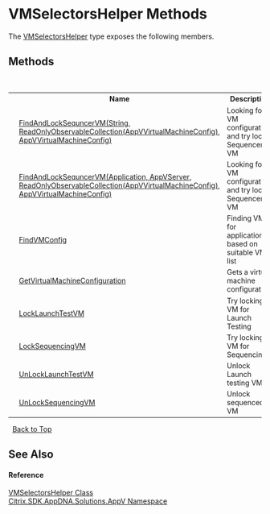 # VMSelectorsHelper Methods
 

The <a href="0860e23c-c44b-027b-78e8-5b6e38467a45">VMSelectorsHelper</a> type exposes the following members.


## Methods
&nbsp;<table><tr><th></th><th>Name</th><th>Description</th></tr><tr><td>![Public method](media/pubmethod.gif "Public method")![Static member](media/static.gif "Static member")</td><td><a href="ff90f5c8-fcbc-4db2-c1ac-021ce97dcf53">FindAndLockSequncerVM(String, ReadOnlyObservableCollection(AppVVirtualMachineConfig), AppVVirtualMachineConfig)</a></td><td>
Looking for VM configuration and try lock Sequencer VM</td></tr><tr><td>![Public method](media/pubmethod.gif "Public method")![Static member](media/static.gif "Static member")</td><td><a href="36b46088-f4d2-dd26-77c1-87e4fc403d53">FindAndLockSequncerVM(Application, AppVServer, ReadOnlyObservableCollection(AppVVirtualMachineConfig), AppVVirtualMachineConfig)</a></td><td>
Looking for VM configuration and try lock Sequencer VM</td></tr><tr><td>![Public method](media/pubmethod.gif "Public method")![Static member](media/static.gif "Static member")</td><td><a href="b12b2a2c-4923-6e81-86e7-877380b0b8a8">FindVMConfig</a></td><td>
Finding VM for application based on suitable VMs list</td></tr><tr><td>![Public method](media/pubmethod.gif "Public method")![Static member](media/static.gif "Static member")</td><td><a href="552604d1-8f0f-dddd-5259-c8b14cea18ea">GetVirtualMachineConfiguration</a></td><td>
Gets a virtual machine configuration.</td></tr><tr><td>![Public method](media/pubmethod.gif "Public method")![Static member](media/static.gif "Static member")</td><td><a href="e3a27b4c-b04a-3362-80e0-7f04542524bc">LockLaunchTestVM</a></td><td>
Try locking VM for Launch Testing</td></tr><tr><td>![Public method](media/pubmethod.gif "Public method")![Static member](media/static.gif "Static member")</td><td><a href="d96a2df8-5f69-f64d-4437-9528be9e651e">LockSequencingVM</a></td><td>
Try locking VM for Sequencing</td></tr><tr><td>![Public method](media/pubmethod.gif "Public method")![Static member](media/static.gif "Static member")</td><td><a href="dc66a9a5-2c0f-8ab7-16c6-d6d2eb493020">UnLockLaunchTestVM</a></td><td>
Unlock Launch testing VM</td></tr><tr><td>![Public method](media/pubmethod.gif "Public method")![Static member](media/static.gif "Static member")</td><td><a href="aaf02fae-a5c3-705c-5db4-e227df6f3c8e">UnLockSequencingVM</a></td><td>
Unlock sequenced VM</td></tr></table>&nbsp;
<a href="#vmselectorshelper-methods">Back to Top</a>

## See Also


#### Reference
<a href="0860e23c-c44b-027b-78e8-5b6e38467a45">VMSelectorsHelper Class</a><br /><a href="a638ea88-d709-bd82-5735-d58961438ce5">Citrix.SDK.AppDNA.Solutions.AppV Namespace</a><br />